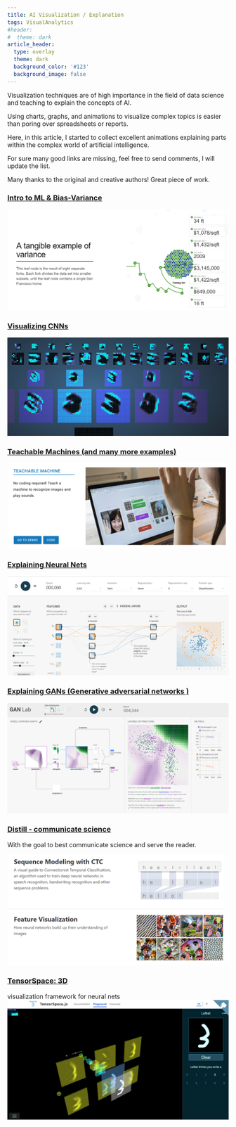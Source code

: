 ```yaml
---
title: AI Visualization / Explanation
tags: VisualAnalytics
#header:
#  theme: dark
article_header:
  type: overlay
  theme: dark
  background_color: '#123'
  background_image: false
---
```

Visualization techniques are of high importance in the field of data science and teaching to explain the concepts of AI.

Using charts, graphs, and animations to visualize complex topics is easier than poring over spreadsheets or reports.

Here, in this article, I started to collect excellent animations explaining parts within the complex world of artificial intelligence.

For sure many good links are missing, feel free to send comments, I will update the list.

Many thanks to the original and creative authors! Great piece of work.

### [Intro to ML & Bias-Variance](http://www.r2d3.us/visual-intro-to-machine-learning-part-1/)
![alt text](/assets/images/0.png)


### [Visualizing CNNs](http://scs.ryerson.ca/~aharley/vis/conv/flat.html)
![CNN visualization](/assets/images/CNN_number_visualization.png)


### [Teachable Machines (and many more examples)](https://js.tensorflow.org/)
![Teachable Machines](/assets/images/teachable_machines.png)


### [Explaining Neural Nets](http://playground.tensorflow.org)
![Explaining Neural Nets](/assets/images/explaining_neural_nets.png)


### [Explaining GANs (Generative adversarial networks )](https://poloclub.github.io/ganlab/)
![Explaining GANs](/assets/images/explaining_gans.png)


### [Distill - communicate science](https://distill.pub/)
With the goal to best communicate science and serve the reader.

![Explaining Research](/assets/images/explaining_distill.png)


### [TensorSpace: 3D](https://tensorspace.org)
visualization framework for neural nets
![Explaining tensor space](/assets/images/explaining_tensor_space.png)

